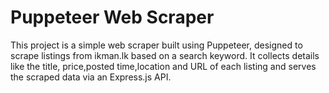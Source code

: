 # Puppeteer Web Scraper

This project is a simple web scraper built using Puppeteer, designed to scrape listings from ikman.lk based on a search keyword. It collects details like the title, price,posted time,location and URL of each listing and serves the scraped data via an Express.js API.

